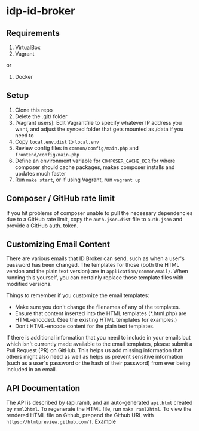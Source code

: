 # idp-id-broker #


## Requirements ##
1. VirtualBox
2. Vagrant

or

1. Docker

## Setup ##
1. Clone this repo
2. Delete the .git/ folder
3. [Vagrant users]: Edit Vagrantfile to specify whatever IP address you want, and adjust the synced folder 
   that gets mounted as /data if you need to
4. Copy ```local.env.dist``` to ```local.env```
5. Review config files in `common/config/main.php` and `frontend/config/main.php`
6. Define an environment variable for `COMPOSER_CACHE_DIR` for where composer should cache packages, makes composer 
   installs and updates much faster
7. Run `make start`, or if using Vagrant, run `vagrant up`

## Composer / GitHub rate limit
If you hit problems of composer unable to pull the necessary dependencies
due to a GitHub rate limit, copy the `auth.json.dist` file to `auth.json` and
provide a GitHub auth. token.

## Customizing Email Content
There are various emails that ID Broker can send, such as when a user's password
has been changed. The templates for those (both the HTML version and the plain
text version) are in `application/common/mail/`. When running this yourself,
you can certainly replace those template files with modified versions.

Things to remember if you customize the email templates:

 - Make sure you don't change the filenames of any of the templates.
 - Ensure that content inserted into the HTML templates (*.html.php) are
   HTML-encoded. (See the existing HTML templates for examples.)
 - Don't HTML-encode content for the plain text templates.

If there is additional information that you need to include in your emails but
which isn't currently made available to the email templates, please submit a
Pull Request (PR) on GitHub. This helps us add missing information that others
might also need as well as helps us prevent sensitive information (such as a
user's password or the hash of their password) from ever being included in an
email.

## API Documentation
The API is described by (api.raml), and an auto-generated `api.html` created by
`raml2html`. To regenerate the HTML file, run `make raml2html`. To view the
rendered HTML file on Github, prepend the Github URL with 
`https://htmlpreview.github.com/?`.
[Example](https://htmlpreview.github.com/?https://github.com/silinternational/idp-id-broker/blob/master/api.html)

